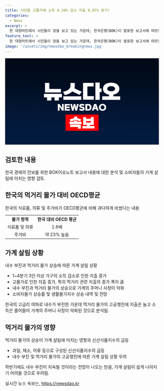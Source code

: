 ```yaml
---
title: 서민들 고물가에 소득 0.34% 감소 지출 0.87% 증가!
categories:
  - News
excerpt: >
  한 대형마트에서 시민들이 장을 보고 있는 가운데, 한국은행(BOK)이 발표한 보고서에 따르면 국내의 식료품, 의류 및 주거비가 OECD평균에 비해 높은 수준임이 밝혀졌다. 내수 부진과 먹거리 물가 상승으로 3인 이상 가구의 소득은 감소하고 지출은 증가했으며, 신선식품지수는 19.5% 급등했다. 이에 따라 하반기에도 가계 살림이 나아지기 어렵다는 우려가 커지고 있다.
feature_text: >
  한 대형마트에서 시민들이 장을 보고 있는 가운데, 한국은행(BOK)이 발표한 보고서에 따르면 국내의 식료품, 의류 및 주거비가 OECD평균에 비해 높은 수준임이 밝혀졌다. 내수 부진과 먹거리 물가 상승으로 3인 이상 가구의 소득은 감소하고 지출은 증가했으며, 신선식품지수는 19.5% 급등했다. 이에 따라 하반기에도 가계 살림이 나아지기 어렵다는 우려가 커지고 있다.
image: '/assets/img/newsdao_breakingnews.jpg'
---
```


<p><img src="/assets/img/newsdao_breakingnews.jpg" alt="bookingtag 속보" /></p>

<h2 data-ke-size="size26">검토한 내용</h2>

<p data-ke-size="size16">한국 경제의 안보를 위한 BOK이슈노트 보고서 내용에 대한 분석 및 소비자들의 가계 살림에 미치는 영향 검토.</p>

<h2 data-ke-size="size26">한국의 먹거리 물가 대비 OECD평균</h2>

<p data-ke-size="size16">한국의 식료품, 의류 및 주거비가 OECD평균에 비해 과다하게 비쌌다는 내용</p>

<table>
  <tr>
    <td style="text-align: center; height: 17px;"><b>물가 항목</b></td>
    <td style="text-align: center; height: 17px;"><b>한국 대비 OECD 평균</b></td>
  </tr>
  <tr>
    <td style="text-align: center; height: 17px;">식료품 및 의류</td>
    <td style="text-align: center; height: 17px;">1.6배</td>
  </tr>
  <tr>
    <td style="text-align: center; height: 17px;">주거비</td>
    <td style="text-align: center; height: 17px;">약 23% 높음</td>
  </tr>
</table>

<h2 data-ke-size="size26">가계 살림 상황</h2>

<p data-ke-size="size16">내수 부진과 먹거리 물가 상승에 따른 가계 살림 상황</p>

<ul>
  <li>1~4분기 3인 이상 가구의 소득 감소로 인한 지출 증가</li>
  <li>고물가로 인한 지출 증가, 특히 먹거리 관련 지출의 증가 폭이 큼</li>
  <li>내수 부진과 먹거리 물가의 상승으로 가계의 주머니 사정이 악화</li>
  <li>소비자물가 상승률 및 생활물가지수 상승 내역 및 전망</li>
</ul>

<p data-ke-size="size16">한국의 고금리 여파로 내수가 부진한 가운데 먹거리 물가의 고공행진에 지출은 늘고 소득은 줄어들어 가계의 주머니 사정이 악화된 것으로 분석됨.</p>

<h2 data-ke-size="size26">먹거리 물가의 영향</h2>

<p data-ke-size="size16">먹거리 물가의 상승이 가계 살림에 미치는 영향과 신선식품지수의 급등</p>

<ul>
  <li>과일, 채소, 어류 등으로 구성된 신선식품지수의 급등</li>
  <li>내수 부진 및 먹거리 물가의 고공행진에 따른 가계 살림 상황 우려</li>
</ul>

<p data-ke-size="size16">하반기에도 내수 부진이 지속될 것이라는 전망이 나오는 만큼, 가계 살림이 쉽게 나아지기 어려울 것으로 우려됨.</p>
실시간 뉴스 속보는, <a href="https://newsdao.kr" rel="dofollow">https://newsdao.kr</a>


